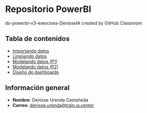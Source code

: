 # Repositorio PowerBI
ds-powerbi-v3-exercises-DenisseIA created by GitHub Classroom

## Tabla de contenidos
- [Importando datos](Practica01.pbix)
- [Limpiando datos](Practica02.pbix)
- [Modelando datos (P1)](Practica03.pbix)
- [Modelando datos (P2)](Practica04.pbix)
- [Diseño de dashboards](Practica05.pbix)

## Información general
- **Nombre**: Denisse Urenda Castañeda
- **Correo**: denisse.urenda@train.ia.center
